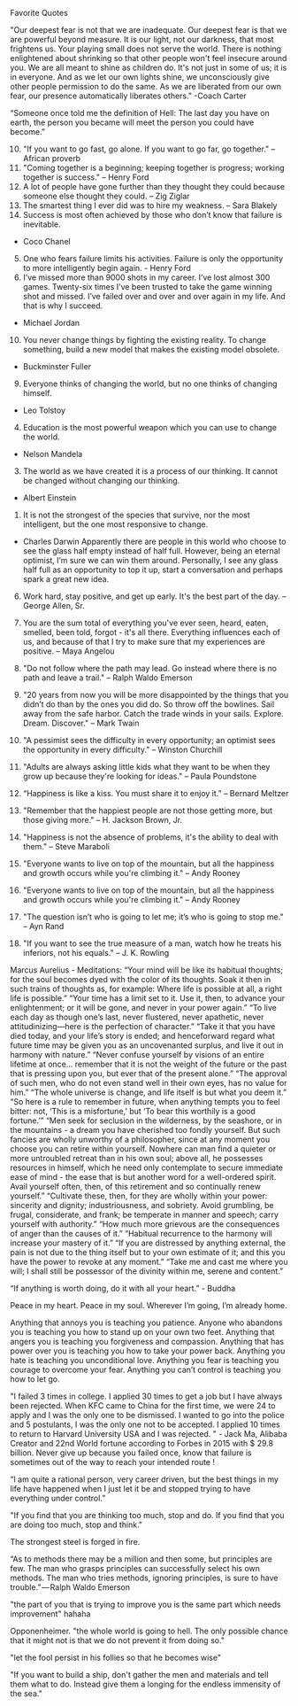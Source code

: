 Favorite Quotes

<link to goodreads>

‎"Our deepest fear is not that we are inadequate. Our deepest fear is that we are powerful beyond measure. It is our light, not our darkness, that most frightens us. Your playing small does not serve the world. There is nothing enlightened about shrinking so that other people won't feel insecure around you. We are all meant to shine as children do. It's not just in some of us; it is in everyone. And as we let our own lights shine, we unconsciously give other people permission to do the same. As we are liberated from our own fear, our presence automatically liberates others."
-Coach Carter

“Someone once told me the definition of Hell: The last day you have on earth, the person you became will meet the person you could have become.”



10. "If you want to go fast, go alone. If you want to go far, go together." – African proverb
9. "Coming together is a beginning; keeping together is progress; working together is success." – Henry Ford
10. A lot of people have gone further than they thought they could because someone else thought they could.
– Zig Ziglar
6. The smartest thing I ever did was to hire my weakness.
– Sara Blakely
9. Success is most often achieved by those who don’t know that failure is inevitable.
- Coco Chanel
5. One who fears failure limits his activities. Failure is only the opportunity to more intelligently begin again. - Henry Ford
2. I’ve missed more than 9000 shots in my career. I’ve lost almost 300 games. Twenty-six times I’ve been trusted to take the game winning shot and missed. I’ve failed over and over and over again in my life. And that is why I succeed.
- Michael Jordan
10. You never change things by fighting the existing reality. To change something, build a new model that makes the existing model obsolete.
- Buckminster Fuller
9. Everyone thinks of changing the world, but no one thinks of changing himself.
- Leo Tolstoy
4. Education is the most powerful weapon which you can use to change the world.
- Nelson Mandela
3. The world as we have created it is a process of our thinking. It cannot be changed without changing our thinking.
- Albert Einstein
1. It is not the strongest of the species that survive, nor the most intelligent, but the one most responsive to change.
- Charles Darwin
Apparently there are people in this world who choose to see the glass half empty instead of half full. However, being an eternal optimist, I’m sure we can win them around. Personally, I see any glass half full as an opportunity to top it up, start a conversation and perhaps spark a great new idea.
6. Work hard, stay positive, and get up early. It's the best part of the day.
– George Allen, Sr.
4. You are the sum total of everything you've ever seen, heard, eaten, smelled, been told, forgot - it's all there. Everything influences each of us, and because of that I try to make sure that my experiences are positive. – Maya Angelou

9. "Do not follow where the path may lead. Go instead where there is no path and leave a trail." – Ralph Waldo Emerson
1. "20 years from now you will be more disappointed by the things that you didn’t do than by the ones you did do. So throw off the bowlines. Sail away from the safe harbor. Catch the trade winds in your sails. Explore. Dream. Discover." – Mark Twain
7. "A pessimist sees the difficulty in every opportunity; an optimist sees the opportunity in every difficulty." – Winston Churchill

7. "Adults are always asking little kids what they want to be when they grow up because they're looking for ideas." –  Paula Poundstone
9. “Happiness is like a kiss. You must share it to enjoy it.” – Bernard Meltzer
7. "Remember that the happiest people are not those getting more, but those giving more."
– H.  Jackson Brown, Jr.

5. "Happiness is not the absence of problems, it's the ability to deal with them."  – Steve Maraboli
2. "Everyone wants to live on top of the mountain, but all the happiness and growth occurs while you're climbing it." – Andy Rooney
2. "Everyone wants to live on top of the mountain, but all the happiness and growth occurs while you're climbing it." – Andy Rooney
4. "The question isn’t who is going to let me; it’s who is going to stop me." – Ayn Rand
2. "If you want to see the true measure of a man, watch how he treats his inferiors, not his equals." – J. K. Rowling






Marcus Aurelius - Meditations:
“Your mind will be like its habitual thoughts; for the soul becomes dyed with the color of its thoughts. Soak it then in such trains of thoughts as, for example: Where life is possible at all, a right life is possible.”
“Your time has a limit set to it. Use it, then, to advance your enlightenment; or it will be gone, and never in your power again.”
“To live each day as though one’s last, never flustered, never apathetic, never attitudinizing—here is the perfection of character.”
“Take it that you have died today, and your life’s story is ended; and henceforward regard what future time may be given you as an uncovenanted surplus, and live it out in harmony with nature.”
“Never confuse yourself by visions of an entire lifetime at once... remember that it is not the weight of the future or the past that is pressing upon you, but ever that of the present alone.”
“The approval of such men, who do not even stand well in their own eyes, has no value for him.”
“The whole universe is change, and life itself is but what you deem it.”
“So here is a rule to remember in future, when anything tempts you to feel bitter: not, ‘This is a misfortune,’ but ‘To bear this worthily is a good fortune.’”
“Men seek for seclusion in the wilderness, by the seashore, or in the mountains - a dream you have cherished too fondly yourself. But such fancies are wholly unworthy of a philosopher, since at any moment you choose you can retire within yourself. Nowhere can man find a quieter or more untroubled retreat than in his own soul; above all, he possesses resources in himself, which he need only contemplate to secure immediate ease of mind - the ease that is but another word for a well-ordered spirit. Avail yourself often, then, of this retirement and so continually renew yourself.”
“Cultivate these, then, for they are wholly within your power: sincerity and dignity; industriousness, and sobriety. Avoid grumbling, be frugal, considerate, and frank; be temperate in manner and speech; carry yourself with authority.”
“How much more grievous are the consequences of anger than the causes of it.”
“Habitual recurrence to the harmony will increase your mastery of it.”
“If you are distressed by anything external, the pain is not due to the thing itself but to your own estimate of it; and this you have the power to revoke at any moment.”
“Take me and cast me where you will; I shall still be possessor of the divinity within me, serene and content.”

“If anything is worth doing, do it with all your heart.” - Buddha

Peace in my heart. Peace in my soul. Wherever I’m going, I’m already home.


Anything that annoys you is teaching you patience.
Anyone who abandons you is teaching you how to stand up on your own two feet.
Anything that angers you is teaching you forgiveness and compassion.
Anything that has power over you is teaching you how to take your power back.
Anything you hate is teaching you unconditional love.
Anything you fear is teaching you courage to overcome your fear.
Anything you can’t control is teaching you how to let go.





"I failed 3 times in college. I applied 30 times to get a job but I have always been rejected. When KFC came to China for the first time, we were 24 to apply and I was the only one to be dismissed. I wanted to go into the police and 5 postulants, I was the only one not to be accepted. I applied 10 times to return to Harvard University USA and I was rejected. " - Jack Ma, Alibaba Creator and 22nd World fortune according to Forbes in 2015 with $ 29.8 billion. Never give up because you failed once, know that failure is sometimes out of the way to reach your intended route !

“I am quite a rational person, very career driven, but the best things in my life have happened when I just let it be and stopped trying to have everything under control.”



"If you find that you are thinking too much, stop and do. If you find that you are doing too much, stop and think."

The strongest steel is forged in fire.

“As to methods there may be a million and then some, but principles are few. The man who grasps principles can successfully select his own methods. The man who tries methods, ignoring principles, is sure to have trouble.” — Ralph Waldo Emerson


"the part of you that is trying to improve you is the same part which needs improvement" hahaha

Opponenheimer. "the whole world is going to hell. The only possible chance that it might not is that we do not prevent it from doing so."

"let the fool persist in his follies so that he becomes wise"

"If you want to build a ship, don't gather the men and materials and tell them what to do. Instead give them a longing for the endless immensity of the sea."
